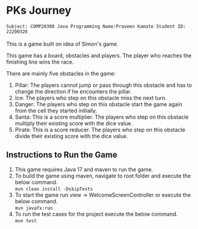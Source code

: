 # PKs Journey
`Subject: COMP20300 Java Programming Name:Praveen Kamate Student ID: 22200326`<br /><br />
This is a game built on idea of Simon's game.

This game has a board, obstacles and players. The player who reaches the finishing line wins the race.

There are mainly five obstacles in the game: <br />
1. Pillar: The players cannot jump or pass through this obstacle and has to change the direction if he encounters the pillar.<br />
2. Ice: The players who step on this obstacle miss the next turn. <br />
3. Danger: The players who step on this obstacle start the game again from the cell they started initially. <br />
4. Santa: This is a score multiplier. The players who step on this obstacle multiply their existing score with the dice value.
5. Pirate: This is a score reducer. The players who step on this obstacle divide their existing score with the dice value.

## Instructions to Run the Game
1. This game requires Java 17 and maven to run the game.
2. To build the game using maven, navigate to root folder and execute the below command. <br />
`mvn clean install -DskipTests`
3. To start the game run view -> WelcomeScreenController or execute the below command. <br />
`mvn javafx:run`
4. To run the test cases for the project execute the below command.
<br />`mvn test`